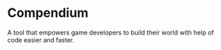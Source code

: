 # Compendium

A tool that empowers game developers to build their world with help of code easier and faster.
